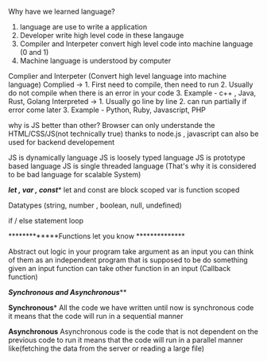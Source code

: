 
Why have we learned language?
1. language are use to write a application 
2. Developer write high level code in these langauge
3. Compiler and Interpeter convert high level code into machine language (0 and 1)
4. Machine language is understood by computer


Complier and Interpeter (Convert high level language into machine language)
Complied -> 1. First need to compile, then need to run
            2. Usually do not compile when there is an error in your code
            3. Example - c++ , Java, Rust, Golang
Interpreted ->  1. Usually go line by line
                2. can run partially if error come later
                3. Example - Python, Ruby, Javascript, PHP


why is JS better than other?
Browser can only understande the HTML/CSS/JS(not technically true)
thanks to node.js , javascript can also be used for backend developement

JS is dynamically language 
JS is loosely typed language
JS is prototype based language
JS is single threaded language (That's why it is considered to be bad language for scalable  System)

*********let , var , const**********
let and const are block scoped
var is function scoped

Datatypes (string, number , boolean, null, undefined)

if / else statement
loop


*************Functions let you know **************

Abstract out logic in your program
take argument as an input 
you can think of them as an independent program that is supposed to be do something given an input
function can take other function in an input (Callback function)

*************Synchronous and Asynchronous***************

****Synchronous*****
All the code we have written until now is synchronous code 
it means that the code will run in a sequential manner

******Asynchronous******
Asynchronous code is the code that is not dependent on the previous code to run
it means that the code will run in a parallel manner
like(fetching the data from the server or reading a large file)





